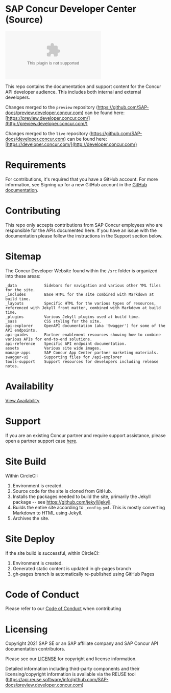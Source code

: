 
# SAP Concur Developer Center (Source)

[![REUSE status](https://api.reuse.software/badge/github.com/SAP-docs/preview.developer.concur.com)](https://api.reuse.software/info/github.com/SAP-docs/preview.developer.concur.com)

This repo contains the documentation and support content for the Concur API developer audience. This includes both internal and external developers.  

Changes merged to the `preview` repository (https://github.com/SAP-docs/preview.developer.concur.com) can be found here: [https://preview.developer.concur.com/](http://preview.developer.concur.com/)

Changes merged to the `live` repository (https://github.com/SAP-docs/developer.concur.com) can be found here: [https://developer.concur.com/](http://developer.concur.com/)

# Requirements

For contributions, it's required that you have a GitHub account. For more information, see Signing up for a new GitHub account in the [GitHub documentation](https://docs.github.com/en/get-started/start-your-journey/creating-an-account-on-github).

# Contributing

This repo only accepts contributions from SAP Concur employees who are responsible for the APIs documented here. If you have an issue with the documentation please follow the instructions in the Support section below.

# Sitemap

The Concur Developer Website found within the `/src` folder is organized into these areas:

```
_data            Sidebars for navigation and various other YML files for the site.
_includes        Base HTML for the site combined with Markdown at build time.
_layouts         Specific HTML for the various types of resources, referenced with Jekyll front matter, combined with Markdown at build time.
_plugins         Various Jekyll plugins used at build time.
_sass            CSS styling for the site.
api-explorer     OpenAPI documentation (aka 'Swagger') for some of the API endpoints.
api-guides       Partner enablement resources showing how to combine various APIs for end-to-end solutions.
api-reference    Specific API endpoint documentation.
assets           Various site wide images.
manage-apps      SAP Concur App Center partner marketing materials.
swagger-ui       Supporting files for /api-explorer
tools-support    Support resources for developers including release notes.
```

# Availability

[View Availability](https://stats.uptimerobot.com/P7BJ7ToVO)

# Support

If you are an existing Concur partner and require support assistance, please open a partner support case [here](https://na4.salesforce.com/secur/login_portal.jsp?orgId=00D600000007Dq3&portalId=06060000000PrEi).

# Site Build

Within CircleCI:

1. Environment is created.
1. Source code for the site is cloned from GitHub.
1. Installs the packages needed to build the site, primarily the Jekyll package  -- see https://github.com/jekyll/jekyll.
1. Builds the entire site according to `_config.yml`. This is mostly converting Markdown to HTML using Jekyll.
1. Archives the site.

# Site Deploy

If the site build is successful, within CircleCI:

1. Environment is created.
1. Generated static content is updated in gh-pages branch
1. gh-pages branch is automatically re-published using GitHub Pages


# Code of Conduct

Please refer to our [Code of Conduct](CODE_OF_CONDUCT.md) when contributing

# Licensing

Copyright 2021 SAP SE or an SAP affiliate company and SAP Concur API documentation contributors.

Please see our [LICENSE](LICENSE) for copyright and license information.

Detailed information including third-party components and their licensing/copyright information is available via the REUSE tool (https://api.reuse.software/info/github.com/SAP-docs/preview.developer.concur.com)
